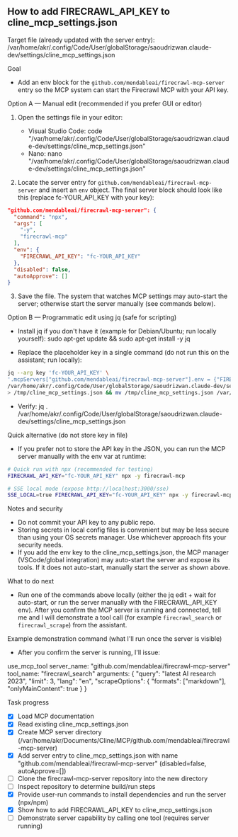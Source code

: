 How to add FIRECRAWL_API_KEY to cline_mcp_settings.json
------------------------------------------------------

Target file (already updated with the server entry):
/var/home/akr/.config/Code/User/globalStorage/saoudrizwan.claude-dev/settings/cline_mcp_settings.json

Goal
- Add an env block for the `github.com/mendableai/firecrawl-mcp-server` entry so the MCP system can start the Firecrawl MCP with your API key.

Option A — Manual edit (recommended if you prefer GUI or editor)
1. Open the settings file in your editor:
   - Visual Studio Code:
     code "/var/home/akr/.config/Code/User/globalStorage/saoudrizwan.claude-dev/settings/cline_mcp_settings.json"
   - Nano:
     nano "/var/home/akr/.config/Code/User/globalStorage/saoudrizwan.claude-dev/settings/cline_mcp_settings.json"

2. Locate the server entry for `github.com/mendableai/firecrawl-mcp-server` and insert an `env` object. The final server block should look like this (replace fc-YOUR_API_KEY with your key):

```json
"github.com/mendableai/firecrawl-mcp-server": {
  "command": "npx",
  "args": [
    "-y",
    "firecrawl-mcp"
  ],
  "env": {
    "FIRECRAWL_API_KEY": "fc-YOUR_API_KEY"
  },
  "disabled": false,
  "autoApprove": []
}
```

3. Save the file. The system that watches MCP settings may auto-start the server; otherwise start the server manually (see commands below).

Option B — Programmatic edit using jq (safe for scripting)
- Install jq if you don't have it (example for Debian/Ubuntu; run locally yourself):
  sudo apt-get update && sudo apt-get install -y jq

- Replace the placeholder key in a single command (do not run this on the assistant; run locally):

```bash
jq --arg key 'fc-YOUR_API_KEY' \
'.mcpServers["github.com/mendableai/firecrawl-mcp-server"].env = {"FIRECRAWL_API_KEY": $key}' \
/var/home/akr/.config/Code/User/globalStorage/saoudrizwan.claude-dev/settings/cline_mcp_settings.json \
> /tmp/cline_mcp_settings.json && mv /tmp/cline_mcp_settings.json /var/home/akr/.config/Code/User/globalStorage/saoudrizwan.claude-dev/settings/cline_mcp_settings.json
```

- Verify:
  jq . /var/home/akr/.config/Code/User/globalStorage/saoudrizwan.claude-dev/settings/cline_mcp_settings.json

Quick alternative (do not store key in file)
- If you prefer not to store the API key in the JSON, you can run the MCP server manually with the env var at runtime:

```bash
# Quick run with npx (recommended for testing)
FIRECRAWL_API_KEY="fc-YOUR_API_KEY" npx -y firecrawl-mcp

# SSE local mode (expose http://localhost:3000/sse)
SSE_LOCAL=true FIRECRAWL_API_KEY="fc-YOUR_API_KEY" npx -y firecrawl-mcp
```

Notes and security
- Do not commit your API key to any public repo.
- Storing secrets in local config files is convenient but may be less secure than using your OS secrets manager. Use whichever approach fits your security needs.
- If you add the env key to the cline_mcp_settings.json, the MCP manager (VSCode/global integration) may auto-start the server and expose its tools. If it does not auto-start, manually start the server as shown above.

What to do next
- Run one of the commands above locally (either the jq edit + wait for auto-start, or run the server manually with the FIRECRAWL_API_KEY env). After you confirm the MCP server is running and connected, tell me and I will demonstrate a tool call (for example `firecrawl_search` or `firecrawl_scrape`) from the assistant.

Example demonstration command (what I'll run once the server is visible)
- After you confirm the server is running, I'll issue:

use_mcp_tool
server_name: "github.com/mendableai/firecrawl-mcp-server"
tool_name: "firecrawl_search"
arguments:
{
  "query": "latest AI research 2023",
  "limit": 3,
  "lang": "en",
  "scrapeOptions": {
    "formats": ["markdown"],
    "onlyMainContent": true
  }
}

Task progress
- [x] Load MCP documentation
- [x] Read existing cline_mcp_settings.json
- [x] Create MCP server directory (/var/home/akr/Documents/Cline/MCP/github.com/mendableai/firecrawl-mcp-server)
- [x] Add server entry to cline_mcp_settings.json with name "github.com/mendableai/firecrawl-mcp-server" (disabled=false, autoApprove=[])
- [ ] Clone the firecrawl-mcp-server repository into the new directory
- [ ] Inspect repository to determine build/run steps
- [x] Provide user-run commands to install dependencies and run the server (npx/npm)
- [x] Show how to add FIRECRAWL_API_KEY to cline_mcp_settings.json
- [ ] Demonstrate server capability by calling one tool (requires server running)

